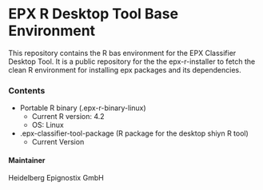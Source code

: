 # EPX R Desktop Tool Base Environment

This repository contains the R bas environment for the EPX Classifier Desktop Tool. It is a public repository for the the epx-r-installer to fetch the clean R environment for installing epx packages and its dependencies.

### Contents ###
- Portable R binary (.epx-r-binary-linux)
    - Current R version: 4.2
    - OS: Linux
- .epx-classifier-tool-package (R package for the desktop shiyn R tool)
    - Current Version



#### Maintainer ####
Heidelberg Epignostix GmbH